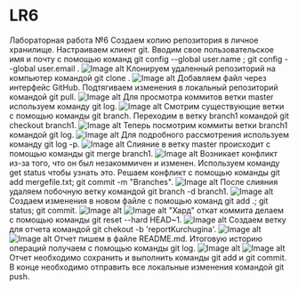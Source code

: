 # LR6
Лабораторная работа №6
Создаем копию репозитория в личное хранилище.
Настраиваем клиент git. Вводим свое пользовательское имя и почту с помощью команд git config --global user.name <username>; git config --global user.email <email>.
![Image alt](https://github.com/linakpo/LR6/reportKurchugina/Screenshots/image1.jpg)
Клонируем удаленный репозиторий на компьютер командой git clone <url>.
![Image alt](https://github.com/linakpo/LR6/reportKurchugina/Screenshots/image2.jpg)
Добавляем файл через интерфейс GitHub. Подтягиваем изменения в локальный репозиторий командой git pull.
![Image alt](https://github.com/linakpo/LR6/reportKurchugina/Screenshots/image3.jpg)
Для просмотра коммитов ветки master используем команду git log.
![Image alt](https://github.com/linakpo/LR6/reportKurchugina/Screenshots/image4.jpg)
Смотрим существующие ветки с помощью команды git branch. Переходим в ветку branch1 командой git checkout branch1.
![Image alt](https://github.com/linakpo/LR6/reportKurchugina/Screenshots/image5.jpg)
Теперь посмотрим коммиты ветки branch1 командой git log.
![Image alt](https://github.com/linakpo/LR6/reportKurchugina/Screenshots/image6.jpg)
Для подробного рассмотрения используем команду  git log -p.
![Image alt](https://github.com/linakpo/LR6/reportKurchugina/Screenshots/image7.jpg)
Слияние в ветку master происходит с помощью команды git merge branch1.
![Image alt](https://github.com/linakpo/LR6/reportKurchugina/Screenshots/image8.jpg)
Возникает конфликт из-за того, что он был незакоммичен и изменен. Используем команду get status  чтобы узнать это. Решаем конфликт с помощью команды git add mergefile.txt; git commit -m "Branches".
![Image alt](https://github.com/linakpo/LR6/reportKurchugina/Screenshots/image9.jpg)
После слияния удаляем побочную ветку командой git branch -d branch1.
![Image alt](https://github.com/linakpo/LR6/reportKurchugina/Screenshots/image10.jpg)
Создаем изменения в новом файле с помощью команд git add .; git status; git commit.
![Image alt](https://github.com/linakpo/LR6/reportKurchugina/Screenshots/image11.jpg)
![Image alt](https://github.com/linakpo/LR6/reportKurchugina/Screenshots/image12.jpg)
"Хард" откат коммита делаем с помощью команды git reset --hard HEAD~1.
![Image alt](https://github.com/linakpo/LR6/reportKurchugina/Screenshots/image13.jpg)
Создаем ветку для отчета командой git chekout -b 'reportKurchugina'.
![Image alt](https://github.com/linakpo/LR6/reportKurchugina/Screenshots/image14.jpg)
![Image alt](https://github.com/linakpo/LR6/reportKurchugina/Screenshots/image15.jpg)
Отчет пишем в файле README.md.
Итоговую историю операций получаем с помощью команды git log.
![Image alt](https://github.com/linakpo/LR6/reportKurchugina/Screenshots/image16.jpg)
![Image alt](https://github.com/linakpo/LR6/reportKurchugina/Screenshots/image17.jpg)
Отчет необходимо сохранить и выполнить команды git add и git commit.
В конце необходимо отправить все локальные изменения командой git push.